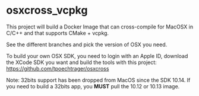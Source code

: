 # osxcross_vcpkg

This project will build a Docker Image that can cross-compile for MacOSX in C/C++ and that supports CMake + vcpkg.

See the different branches and pick the version of OSX you need.


To build your own OSX SDK, you need to login with an Apple ID, download the XCode SDK you want and build the tools with this project: https://github.com/tpoechtrager/osxcross

Note: 32bits support has been dropped from MacOS since the SDK 10.14. If you need to build a 32bits app, you __MUST__ pull the 10.12 or 10.13 image.
